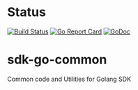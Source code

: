 
# Status
[![Build Status](https://travis-ci.org/arxanchain/sdk-go-common.svg?branch=master)](https://travis-ci.org/arxanchain/sdk-go-common)
[![Go Report Card](https://goreportcard.com/badge/github.com/arxanchain/sdk-go-common)](https://goreportcard.com/report/github.com/arxanchain/sdk-go-common)
[![GoDoc](https://godoc.org/github.com/arxanchain/sdk-go-common/structs?status.svg)](https://godoc.org/github.com/arxanchain/sdk-go-common/structs)

# sdk-go-common
Common code and Utilities for Golang SDK
